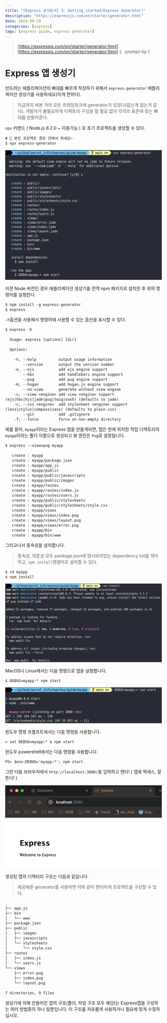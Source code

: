 ```yaml
---
title: "[Express 공식문서] 3. Getting started(Express Generator)"
description: "https://expressjs.com/en/starter/generator.html"
date: 2024-09-19
categories: [express]
tags: [express guide, express generator]
---
```




> [https://expressjs.com/en/starter/generator.html](https://expressjs.com/en/starter/generator.html)
{: .prompt-tip }



# Express 앱 생성기

만드려는 애플리케이션의 뼈대를 빠르게 작성하기 위해서 `express-generator` 애플리케이션 생성기를 사용하세요(이게 편하다).

> 지금까지 써본 거의 모든 프레임워크에 generator가 있었다(없는게 없는거 같다). 개발자가 불필요하게 디렉토리 구성을 할 필요 없이 각각의 표준에 맞는 뼈대를 만들어준다. 



`npx` 커맨드 ( Node.js 8.2.0 ~ 이용가능 ) 로 초기 프로젝트를 생성할 수 있다. 

```shell			
# 🚨 본인 프로젝트 경로 안에서 하세요~
$ npx express-generator
```

![image-20240920095332322](../assets/img/image-20240920095332322.png)



이전 Node 버전인 경우 애플리케이션 생성기를 전역 npm 패키지로 설치한 후 위의 명령어를 실행한다. 

```shell
$ npm install -g express-generator
$ express
```



`-h`옵션을 사용해서 명령어에 사용할 수 있는 옵션을 표시할 수 있다. 

```shell
$ express -h

  Usage: express [options] [dir]

  Options:

    -h, --help          output usage information
        --version       output the version number
    -e, --ejs           add ejs engine support
        --hbs           add handlebars engine support
        --pug           add pug engine support
    -H, --hogan         add hogan.js engine support
        --no-view       generate without view engine
    -v, --view <engine> add view <engine> support (ejs|hbs|hjs|jade|pug|twig|vash) (defaults to jade)
    -c, --css <engine>  add stylesheet <engine> support (less|stylus|compass|sass) (defaults to plain css)
        --git           add .gitignore
    -f, --force         force on non-empty directory
```



예를 들어, `myapp`이라는 Express 앱을 만들게되면, 앱은 현재 위치한 작업 디렉토리의 `myapp`이라는 폴더 이름으로 생성되고 뷰 엔진은 `Pug`로 설정됩니다. 

```shell
$ express --view=pug myapp

   create : myapp
   create : myapp/package.json
   create : myapp/app.js
   create : myapp/public
   create : myapp/public/javascripts
   create : myapp/public/images
   create : myapp/routes
   create : myapp/routes/index.js
   create : myapp/routes/users.js
   create : myapp/public/stylesheets
   create : myapp/public/stylesheets/style.css
   create : myapp/views
   create : myapp/views/index.pug
   create : myapp/views/layout.pug
   create : myapp/views/error.pug
   create : myapp/bin
   create : myapp/bin/www
```



그리고나서 종속성을 설치합니다. 

> 종속성, 의존성 모두 package.json에 명시되어있는 dependency list를 의미하고, `npm install`명령어로 설치할 수 있다. 

```shell
$ cd myapp
$ npm install
```

![image-20240920095420344](../assets/img/image-20240920095420344.png)



MacOS나 Linux에서는 다음 명령으로 앱을 실행합니다.

```shell
$ DEBUG=myapp:* npm start
```

![image-20240920095505749](../assets/img/image-20240920095505749.png)



윈도우 명령 프롬프트에서는 다음 명령을 사용합니다.

```shell
> set DEBUG=myapp:* & npm start
```



윈도우 powershell에서는 다음 명령을 사용합니다.

```shell
PS> $env:DEBUG='myapp:*'; npm start
```



그런 다음 브라우저에서 `http://localhost:3000/`을 입력하고 엔터! ( 앱에 액세스, 잘 뜬다! )

![image-20240920095520155](../assets/img/image-20240920095520155.png)



생성된 앱의 디렉터리 구조는 다음과 같습니다. 

> 제공해준 generator를 사용하면 이와 같이 편리하게 프로젝트를 구성할 수 있다.

```shell
.
├── app.js
├── bin
│   └── www
├── package.json
├── public
│   ├── images
│   ├── javascripts
│   └── stylesheets
│       └── style.css
├── routes
│   ├── index.js
│   └── users.js
└── views
    ├── error.pug
    ├── index.pug
    └── layout.pug

7 directories, 9 files
```



생성기에 의해 만들어진 앱의 구조(폴더, 파일 구조 모두 해당)는 Express앱을 구성하는 여러 방법중의 하나 일뿐입니다. 이 구조를 자유롭게 사용하거나 필요에 맞게 수정하십시오.
